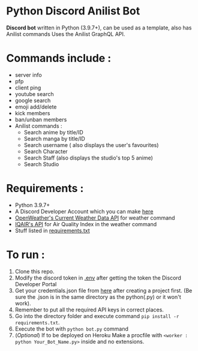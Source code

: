 # Python Discord Anilist Bot
**Discord bot** written in Python (3.9.7+), can be used as a template, also has Anilist commands
Uses the Anilist GraphQL API.
# Commands include : 
* server info 
* pfp 
* client ping 
* youtube search 
* google search
* emoji add/delete
* kick members
* ban/unban members
* Anilist commands : 
  * Search anime by title/ID
  * Search manga by title/ID
  * Search username ( also displays the user's favourites)
  * Search Character
  * Search Staff (also displays the studio's top 5 anime)
  * Search Studio
# Requirements :
 * Python 3.9.7+
 * A Discord Developer Account which you can make [here](https://discord.com/developers/docs/intro)
 * [OpenWeather's Current Weather Data API](https://openweathermap.org/current) for weather command 
 * [IQAIR's API](https://api-docs.iqair.com/) for Air Quality Index in the weather command
 * Stuff listed in [requirements.txt](https://github.com/saronik/PythonDiscordBot/blob/main/requirements.txt)
# **To run :**
  1. Clone this repo.
  2. Modify the discord token in [.env](https://github.com/saronik/PythonDiscordBot/blob/main/.env) after getting the token the Discord Developer Portal
  3. Get your credentials.json file from [here](https://console.cloud.google.com/apis/credentials) after creating a project first. (Be sure the .json is in the same directory as the python(.py) or it won't work).
  4. Remember to put all the required API keys in correct places.
  5. Go into the directory folder and execute command `pip install -r requirements.txt`.
  6. Execute the bot with `python bot.py` command
  7. (*Optional*) If to be deployed on Heroku Make a procfile with `<worker : python Your_Bot_Name.py>` inside and no extensions.
